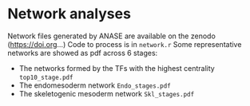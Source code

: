 # Network analyses

Network files generated by ANASE are available on the zenodo (https://doi.org...)
Code to process is in `network.r`
Some representative networks are showed as pdf across 6 stages: 
- The networks formed by the TFs with the highest centrality `top10_stage.pdf`
- The endomesoderm network `Endo_stages.pdf`
- The skeletogenic mesoderm network `Skl_stages.pdf`



